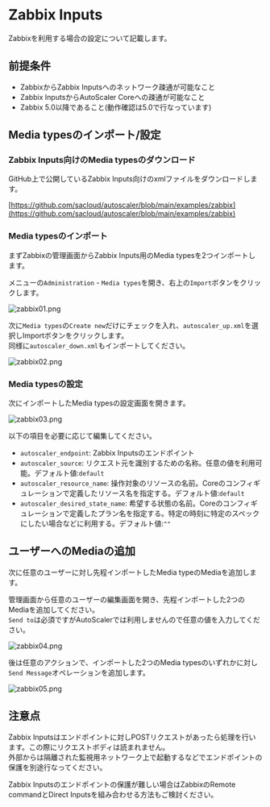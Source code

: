 # Zabbix Inputs

Zabbixを利用する場合の設定について記載します。

## 前提条件

- ZabbixからZabbix Inputsへのネットワーク疎通が可能なこと
- Zabbix InputsからAutoScaler Coreへの疎通が可能なこと
- Zabbix 5.0以降であること(動作確認は5.0で行なっています)

## Media typesのインポート/設定

### Zabbix Inputs向けのMedia typesのダウンロード

GitHub上で公開しているZabbix Inputs向けのxmlファイルをダウンロードします。  

[https://github.com/sacloud/autoscaler/blob/main/examples/zabbix](https://github.com/sacloud/autoscaler/blob/main/examples/zabbix)

### Media typesのインポート

まずZabbixの管理画面からZabbix Inputs用のMedia typesを2つインポートします。  

メニューの`Administration` - `Media types`を開き、右上の`Import`ボタンをクリックします。  

![zabbix01.png](images/zabbix01.png)

次に`Media types`の`Create new`だけにチェックを入れ、`autoscaler_up.xml`を選択しImportボタンをクリックします。  
同様に`autoscaler_down.xml`もインポートしてください。

![zabbix02.png](images/zabbix02.png)

### Media typesの設定

次にインポートしたMedia typesの設定画面を開きます。  

![zabbix03.png](images/zabbix03.png)

以下の項目を必要に応じて編集してください。

- `autoscaler_endpoint`: Zabbix Inputsのエンドポイント
- `autoscaler_source`: リクエスト元を識別するための名称。任意の値を利用可能。デフォルト値:`default`
- `autoscaler_resource_name`: 操作対象のリソースの名前。Coreのコンフィギュレーションで定義したリソース名を指定する。デフォルト値:`default`
- `autoscaler_desired_state_name`: 希望する状態の名前。Coreのコンフィギュレーションで定義したプラン名を指定する。特定の時刻に特定のスペックにしたい場合などに利用する。デフォルト値:`""`  

## ユーザーへのMediaの追加

次に任意のユーザーに対し先程インポートしたMedia typeのMediaを追加します。  

管理画面から任意のユーザーの編集画面を開き、先程インポートした2つのMediaを追加してください。  
`Send to`は必須ですがAutoScalerでは利用しませんので任意の値を入力してください。

![zabbix04.png](images/zabbix04.png)

後は任意のアクションで、インポートした2つのMedia typesのいずれかに対し`Send Message`オペレーションを追加します。  

![zabbix05.png](images/zabbix05.png)

## 注意点

Zabbix Inputsはエンドポイントに対しPOSTリクエストがあったら処理を行います。この際にリクエストボディは読まれません。  
外部からは隔離された監視用ネットワーク上で起動するなどでエンドポイントの保護を別途行なってください。

Zabbix Inputsのエンドポイントの保護が難しい場合はZabbixのRemote commandとDirect Inputsを組み合わせる方法もご検討ください。  
